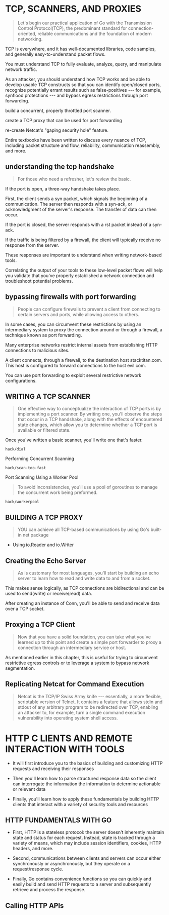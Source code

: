 # TCP, SCANNERS, AND PROXIES
> Let's begin our practical application of Go with the Transmission Control Protocol(TCP), 
the predominant standard for connection-oriented, reliable communications and the foundation 
of modern networking.

TCP is everywhere, and it has well-documented libraries, code samples, and generally easy-to-understand packet flows.

You must understand TCP to fully evaluate, analyze, query, and manipulate network traffic.

As an attacker, you should understand how TCP works and be able to develop usable TCP constructs so that you 
can identify open/closed ports, recognize potentially errant results such as false-positives --- for example, 
synflood protections --- and bypass egress restrictions through port forwarding.

build a concurrent, properly throttled port scanner.

create a TCP proxy that can be used for port forwarding

re-create Netcat's "gaping security hole" feature.

Entire textbooks have been written to discuss every nuance of TCP, including packet structure and flow, 
reliability, communication reassembly, and more.

## understanding the tcp handshake
> For those who need a refresher, let's review the basic.

If the port is open, a three-way handshake takes place. 

First, the client sends a syn packet, which signals the beginning of a communication. 
The server then responds with a syn-ack, or acknowledgment of the server's response. 
The transfer of data can then occur.

If the port is closed, the server responds with a rst packet instead of a syn-ack.

If the traffic is being filtered by a firewall, the client will typically receive no 
response from the server.

These responses are important to understand when writing network-based tools.

Correlating the output of your tools to these low-level packet flows will help you validate 
that you've properly established a network connection and troubleshoot potential problems.

## bypassing firewalls with port forwarding
> People can configure firewalls to prevent a client from connecting to certain servers and ports, 
while allowing access to others.

In some cases, you can circumvent these restrictions by using an intermediary system to proxy the 
connection around or through a firewall, a technique known as port forwarding.

Many enterprise networks restrict internal assets from establishing HTTP connections to malicious sites.

A client connects, through a firewall, to the destination host stacktitan.com. This host is configured to 
forward connections to the host evil.com.

You can use port forwarding to exploit several restrictive network configurations. 

## WRITING A TCP SCANNER
> One effective way to conceptualize the interaction of TCP ports is by implementing a port scanner.
By writing one, you'll observe the steps that occur in a TCP handshake, along with the effects of encountered 
state changes, which allow you to determine whether a TCP port is available or filtered state.

Once you've written a basic scanner, you'll write one that's faster.

    hack/dial

Performing Concurrent Scanning
    
    hack/scan-too-fast

Port Scanning Using a Worker Pool
> To avoid inconsistencies, you'll use a pool of goroutines to manage the concurrent work being preformed.

    hack/workerpool

## BUILDING A TCP PROXY
> YOU can achieve all TCP-based communications by using Go's built-in net package

- Using io.Reader and io.Writer

## Creating the Echo Server
> As is customary for most languages, you'll start by building an echo server to learn 
how to read and write data to and from a socket.

This makes sense logically, as TCP connections are bidirectional and can be used to send(write) 
or receive(read) data.

After creating an instance of Conn, you'll be able to send and receive data over a TCP 
socket.

## Proxying a TCP Client
> Now that you have a solid foundation, you can take what you've learned up to this point 
and create a simple port forwarder to proxy a connection through an intermediary service 
or host.

As mentioned earlier in this chapter, this is useful for trying to circumvent restrictive 
egress controls or to leverage a system to bypass network segmentation.

## Replicating Netcat for Command Execution
> Netcat is the TCP/IP Swiss Army knife --- essentially, a more flexible, scriptable version 
of Telnet. It contains a feature that allows stdin and stdout of any arbitrary program to be 
redirected over TCP, enabling an attacker to, for example, turn a single command execution 
vulnerability into operating system shell access.

# HTTP C LIENTS AND REMOTE INTERACTION WITH TOOLS
- It will first introduce you to the basics of building and customizing HTTP requests and 
receiving their responses

- Then you'll learn how to parse structured response data so the client can interrogate the information
the information to determine actionable or relevant data

- Finally, you'll learn how to apply these fundamentals by building HTTP clients that interact with a 
variety of security tools and resources

## HTTP FUNDAMENTALS WITH GO
- First, HTTP is a stateless protocol: the server doesn't inherently maintain state and status for 
each request. Instead, state is tracked through a variety of means, which may include session identifiers, 
cookies, HTTP headers, and more.

- Second, communications between clients and servers can occur either synchronously or asynchronously, but 
they operate on a request/response cycle.

- Finally, Go contains convenience functions so you can quickly and easily build and send HTTP requests 
to a server and subsequently retrieve and process the response.

## Calling HTTP APIs
